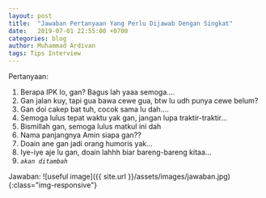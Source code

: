 ```yaml
---
layout: post
title:  "Jawaban Pertanyaan Yang Perlu Dijawab Dengan Singkat"
date:   2019-07-01 22:55:00 +0700
categories: blog
author: Muhammad Ardivan
tags: Tips Interview
---
```


Pertanyaan:
1. Berapa IPK lo, gan? Bagus lah yaaa semoga....
2. Gan jalan kuy, tapi gua bawa cewe gua, btw lu udh punya cewe belum?
3. Gan doi cakep bat tuh, cocok sama lu dah....
4. Semoga lulus tepat waktu yak gan, jangan lupa traktir-traktir...
5. Bismillah gan, semoga lulus matkul ini dah
6. Nama panjangnya Amin siapa gan??
7. Doain ane gan jadi orang humoris yak...
8. Iye-iye aje lu gan, doain lahhh biar bareng-bareng kitaa...
9. *`akan ditambah`*

Jawaban:
![useful image]({{ site.url }}/assets/images/jawaban.jpg){:class="img-responsive"}
